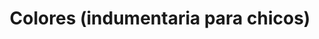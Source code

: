 ---
title: "Colores (indumentaria para chicos)"
url: /san-juan-bautista/colores-indumentaria-para-chicos/
shop: ropa
---